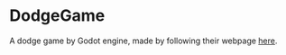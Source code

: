 # DodgeGame
A dodge game by Godot engine, made by following their webpage [here](https://docs.godotengine.org/en/stable/getting_started/first_2d_game/index.html).
